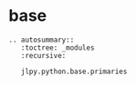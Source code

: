 # base

```{eval-rst}
.. autosummary::
   :toctree: _modules
   :recursive:

   jlpy.python.base.primaries
```
